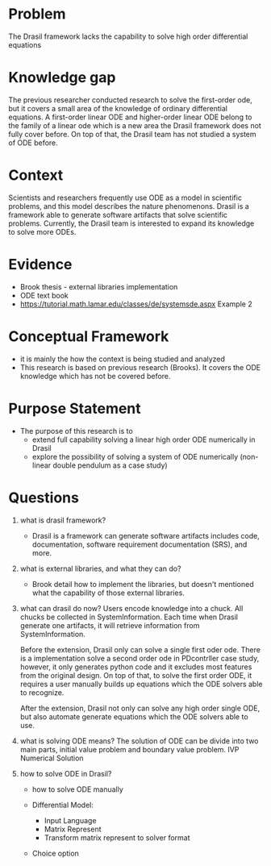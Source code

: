 # Problem
The Drasil framework lacks the capability to solve high order differential equations

# Knowledge gap
The previous researcher conducted research to solve the first-order ode, but it covers a small area of the knowledge of ordinary differential equations. A first-order linear ODE and higher-order linear ODE belong to the family of a linear ode which is a new area the Drasil framework does not fully cover before. On top of that, the Drasil team has not studied a system of ODE before.

# Context
Scientists and researchers frequently use ODE as a model in scientific problems, and this model describes the nature phenomenons. Drasil is a framework able to generate software artifacts that solve scientific problems. Currently, the Drasil team is interested to expand its knowledge to solve more ODEs.

# Evidence 
- Brook thesis - external libraries implementation
- ODE text book
- https://tutorial.math.lamar.edu/classes/de/systemsde.aspx Example 2

# Conceptual Framework
- it is mainly the how the context is being studied and analyzed
- This research is based on previous research (Brooks). It covers the ODE knowledge which has not be covered before. 

# Purpose Statement
- The purpose of this research is to 
    - extend full capability solving a linear high order ODE numerically in Drasil
    - explore the possibility of solving a system of ODE numerically (non-linear double pendulum as a case study)

# Questions
1. what is drasil framework?
    - Drasil is a framework can generate software artifacts includes code, documentation, software requirement documentation (SRS), and more. 

2. what is external libraries, and what they can do?
    - Brook detail how to implement the libraries, but doesn't mentioned what the capability of those external libraries.

3. what can drasil do now?
    Users encode knowledge into a chuck. All chucks be collected in SystemInformation. Each time when Drasil generate one artifacts, it will retrieve information from SystemInformation. 

    Before the extension, Drasil only can solve a single first oder ode. There is a implementation solve a second order ode in PDcontrller case study, however, it only generates python code and it excludes most features from the original design. On top of that, to solve the first order ODE, it requires a user manually builds up equations which the ODE solvers able to recognize.

    After the extension, Drasil not only can solve any high order single ODE, but also automate generate equations which the ODE solvers able to use. 

4. what is solving ODE means?
    The solution of ODE can be divide into two main parts, initial value problem and boundary value problem.
    IVP
    Numerical Solution

5. how to solve ODE in Drasil?
    - how to solve ODE manually

    - Differential Model:
        - Input Language
        - Matrix Represent 
        - Transform matrix represent to solver format
    
    - Choice option

